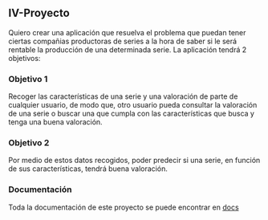## IV-Proyecto

Quiero crear una aplicación que resuelva el problema que puedan tener ciertas compañias productoras de series a la hora de saber si le será rentable la producción de una determinada serie. La aplicación tendrá 2 objetivos:

### Objetivo 1

Recoger las características de una serie y una valoración de parte de cualquier usuario, de modo que, otro usuario pueda consultar la valoración de una serie o buscar una que cumpla con las características que busca y tenga una buena valoración.

### Objetivo 2

Por medio de estos datos recogidos, poder predecir si una serie, en función de sus características, tendrá buena valoración.


### Documentación

Toda la documentación de este proyecto se puede encontrar en [docs](https://github.com/Parka015/IV-Proyecto/docs)





